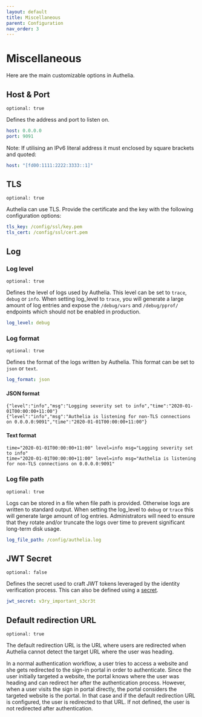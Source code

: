 ```yaml
---
layout: default
title: Miscellaneous
parent: Configuration
nav_order: 3
---
```


# Miscellaneous

Here are the main customizable options in Authelia.

## Host & Port

`optional: true`

Defines the address and port to listen on.

```yaml
host: 0.0.0.0
port: 9091
```

Note: If utilising an IPv6 literal address it must enclosed by square brackets and quoted:

```yaml
host: "[fd00:1111:2222:3333::1]"
```

## TLS

`optional: true`

Authelia can use TLS. Provide the certificate and the key with the
following configuration options:

```yaml
tls_key: /config/ssl/key.pem
tls_cert: /config/ssl/cert.pem
```

## Log

### Log level

`optional: true`

Defines the level of logs used by Authelia. This level can be set to
`trace`, `debug` or `info`. When setting log_level to `trace`, you will
generate a large amount of log entries and expose the `/debug/vars` and
`/debug/pprof/` endpoints which should not be enabled in production.

```yaml
log_level: debug
```

### Log format

`optional: true`

Defines the format of the logs written by Authelia.
This format can be set to `json` or `text`.

```yaml
log_format: json
```

#### JSON format
```
{"level":"info","msg":"Logging severity set to info","time":"2020-01-01T00:00:00+11:00"}
{"level":"info","msg":"Authelia is listening for non-TLS connections on 0.0.0.0:9091","time":"2020-01-01T00:00:00+11:00"}
```
#### Text format
```
time="2020-01-01T00:00:00+11:00" level=info msg="Logging severity set to info"
time="2020-01-01T00:00:00+11:00" level=info msg="Authelia is listening for non-TLS connections on 0.0.0.0:9091"
```

### Log file path

`optional: true`

Logs can be stored in a file when file path is provided. Otherwise logs
are written to standard output. When setting the log_level to `debug` or
`trace` this will generate large amount of log entries.
Administrators will need to ensure that they rotate and/or truncate the
logs over time to prevent significant long-term disk usage.

```yaml
log_file_path: /config/authelia.log
```

## JWT Secret

`optional: false`

Defines the secret used to craft JWT tokens leveraged by the identity
verification process. This can also be defined using a [secret](./secrets.md).

```yaml
jwt_secret: v3ry_important_s3cr3t
```

## Default redirection URL

`optional: true`

The default redirection URL is the URL where users are redirected when Authelia
cannot detect the target URL where the user was heading.

In a normal authentication workflow, a user tries to access a website and she
gets redirected to the sign-in portal in order to authenticate. Since the user
initially targeted a website, the portal knows where the user was heading and
can redirect her after the authentication process.
However, when a user visits the sign in portal directly, the portal considers
the targeted website is the portal. In that case and if the default redirection URL
is configured, the user is redirected to that URL. If not defined, the user is not
redirected after authentication.
